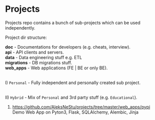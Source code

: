 # Projects

Projects repo contains a bunch of sub-projects which can be used independently.


Project dir structure:

**doc** - Documentations for developers (e.g. cheats, interview).\
**api** - API clients and servers.\
**data** - Data engineering stuff e.g. ETL \
**migrations** - DB migrations stuff.\
**web_apps** - Web applications (FE | BE or only BE).

\
I) `Personal` - Fully independent and personally created sub project. 


\
II) `Hybrid` - Mix of `Personal` and 3rd party stuff (e.g. `Educational`).
1) https://github.com/AleksNeStu/projects/tree/master/web_apps/pypi 
Demo Web App on Pyton3, Flask, SQLAlchemy, Alembic, Jinja
